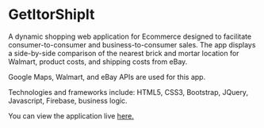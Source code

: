 # GetItorShipIt

A dynamic shopping web application for Ecommerce designed to facilitate consumer-to-consumer and business-to-consumer sales. The app displays a side-by-side comparison of the nearest brick and mortar location for Walmart, product costs, and shipping costs from eBay.

Google Maps, Walmart, and eBay APIs are used for this app.

Technologies and frameworks include: HTML5, CSS3, Bootstrap, JQuery, Javascript, Firebase, business logic.

You can view the application live <a href="http://quintessacanderson.com/"> here. </a>
